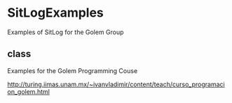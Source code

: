 SitLogExamples
==============

Examples of SitLog for the Golem Group

class
-----

Examples for the Golem Programming Couse

http://turing.iimas.unam.mx/~ivanvladimir/content/teach/curso_programacion_golem.html
